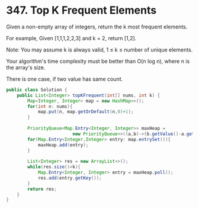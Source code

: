 # 347. Top K Frequent Elements

Given a non-empty array of integers, return the k most frequent elements.

For example,
Given [1,1,1,2,2,3] and k = 2, return [1,2].

Note: 
You may assume k is always valid, 1 ≤ k ≤ number of unique elements.

Your algorithm's time complexity must be better than O(n log n), where n is the array's size.

There is one case, if two value has same count.

```java
public class Solution {
    public List<Integer> topKFrequent(int[] nums, int k) {
        Map<Integer, Integer> map = new HashMap<>();
        for(int n: nums){
            map.put(n, map.getOrDefault(n,0)+1);
        }
           
        PriorityQueue<Map.Entry<Integer, Integer>> maxHeap = 
                         new PriorityQueue<>((a,b)->(b.getValue()-a.getValue()));
        for(Map.Entry<Integer,Integer> entry: map.entrySet()){
            maxHeap.add(entry);
        }
        
        List<Integer> res = new ArrayList<>();
        while(res.size()<k){
            Map.Entry<Integer, Integer> entry = maxHeap.poll();
            res.add(entry.getKey());
        }
        return res;
    }
}
```
